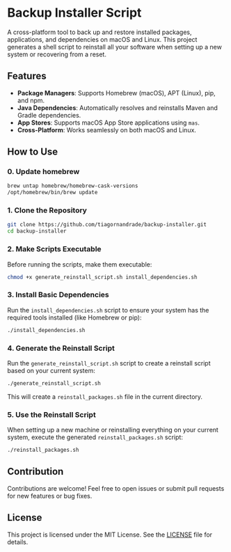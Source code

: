 # Backup Installer Script

A cross-platform tool to back up and restore installed packages, applications, and dependencies on macOS and Linux. This project generates a shell script to reinstall all your software when setting up a new system or recovering from a reset.

## Features

- **Package Managers**: Supports Homebrew (macOS), APT (Linux), pip, and npm.
- **Java Dependencies**: Automatically resolves and reinstalls Maven and Gradle dependencies.
- **App Stores**: Supports macOS App Store applications using `mas`.
- **Cross-Platform**: Works seamlessly on both macOS and Linux.

## How to Use

### 0. Update homebrew

```bash
brew untap homebrew/homebrew-cask-versions
/opt/homebrew/bin/brew update
```

### 1. Clone the Repository

```bash
git clone https://github.com/tiagornandrade/backup-installer.git
cd backup-installer
```

### 2. Make Scripts Executable

Before running the scripts, make them executable:

```bash
chmod +x generate_reinstall_script.sh install_dependencies.sh
```

### 3. Install Basic Dependencies

Run the `install_dependencies.sh` script to ensure your system has the required tools installed (like Homebrew or pip):

```bash
./install_dependencies.sh
```

### 4. Generate the Reinstall Script

Run the `generate_reinstall_script.sh` script to create a reinstall script based on your current system:

```bash
./generate_reinstall_script.sh
```

This will create a `reinstall_packages.sh` file in the current directory.

### 5. Use the Reinstall Script

When setting up a new machine or reinstalling everything on your current system, execute the generated `reinstall_packages.sh` script:

```bash
./reinstall_packages.sh
```

## Contribution

Contributions are welcome! Feel free to open issues or submit pull requests for new features or bug fixes.

## License

This project is licensed under the MIT License. See the [LICENSE](LICENSE) file for details.
